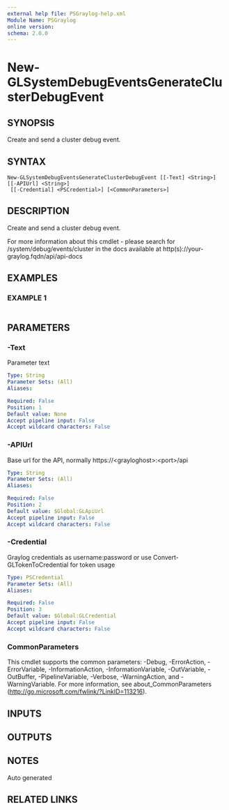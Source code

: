 ```yaml
---
external help file: PSGraylog-help.xml
Module Name: PSGraylog
online version:
schema: 2.0.0
---
```


# New-GLSystemDebugEventsGenerateClusterDebugEvent

## SYNOPSIS
Create and send a cluster debug event.

## SYNTAX

```
New-GLSystemDebugEventsGenerateClusterDebugEvent [[-Text] <String>] [[-APIUrl] <String>]
 [[-Credential] <PSCredential>] [<CommonParameters>]
```

## DESCRIPTION
Create and send a cluster debug event.


For more information about this cmdlet - please search for /system/debug/events/cluster in the docs available at http(s)://your-graylog.fqdn/api/api-docs

## EXAMPLES

### EXAMPLE 1
```

```

## PARAMETERS

### -Text
Parameter text

```yaml
Type: String
Parameter Sets: (All)
Aliases:

Required: False
Position: 1
Default value: None
Accept pipeline input: False
Accept wildcard characters: False
```

### -APIUrl
Base url for the API, normally https://\<grayloghost\>:\<port\>/api

```yaml
Type: String
Parameter Sets: (All)
Aliases:

Required: False
Position: 2
Default value: $Global:GLApiUrl
Accept pipeline input: False
Accept wildcard characters: False
```

### -Credential
Graylog credentials as username:password or use Convert-GLTokenToCredential for token usage

```yaml
Type: PSCredential
Parameter Sets: (All)
Aliases:

Required: False
Position: 3
Default value: $Global:GLCredential
Accept pipeline input: False
Accept wildcard characters: False
```

### CommonParameters
This cmdlet supports the common parameters: -Debug, -ErrorAction, -ErrorVariable, -InformationAction, -InformationVariable, -OutVariable, -OutBuffer, -PipelineVariable, -Verbose, -WarningAction, and -WarningVariable.
For more information, see about_CommonParameters (http://go.microsoft.com/fwlink/?LinkID=113216).

## INPUTS

## OUTPUTS

## NOTES
Auto generated

## RELATED LINKS

